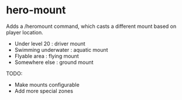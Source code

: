 # hero-mount

Adds a /heromount command, which casts a different mount based on player location.

- Under level 20 : driver mount
- Swimming underwater : aquatic mount
- Flyable area : flying mount
- Somewhere else : ground mount

TODO:

- Make mounts configurable
- Add more special zones

